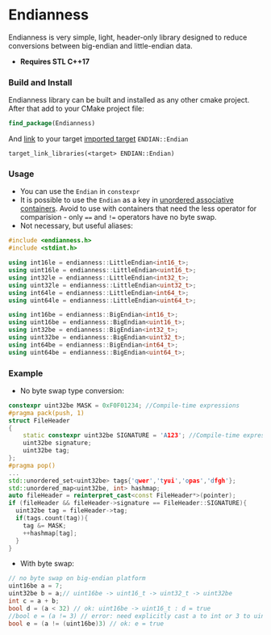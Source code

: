 # Endianness

Endianness is very simple, light, header-only library designed to reduce conversions between big-endian and little-endian data.
* **Requires STL C++17**

### Build and Install

Endianness library can be built and installed as any other cmake project. After that add to your CMake project file:
```cmake
find_package(Endianness)
```
And [link](https://cmake.org/cmake/help/latest/command/target_link_libraries.html) to your target [imported target](https://cmake.org/cmake/help/latest/manual/cmake-buildsystem.7.html#imported-targets) `ENDIAN::Endian` 
```
target_link_libraries(<target> ENDIAN::Endian)
```

### Usage

* You can use the `Endian` in `constexpr`
* It is possible to use the `Endian` as a key in [unordered associative containers](https://en.cppreference.com/w/cpp/container). Avoid to use with containers that need the less operator for comparision - only `==` and `!=` operators have no byte swap.
* Not necessary, but useful aliases:
```cpp
#include <endianness.h>
#include <stdint.h>

using int16le = endianness::LittleEndian<int16_t>;
using uint16le = endianness::LittleEndian<uint16_t>;
using int32le = endianness::LittleEndian<int32_t>;
using uint32le = endianness::LittleEndian<uint32_t>;
using int64le = endianness::LittleEndian<int64_t>;
using uint64le = endianness::LittleEndian<uint64_t>;

using int16be = endianness::BigEndian<int16_t>;
using uint16be = endianness::BigEndian<uint16_t>;
using int32be = endianness::BigEndian<int32_t>;
using uint32be = endianness::BigEndian<uint32_t>;
using int64be = endianness::BigEndian<int64_t>;
using uint64be = endianness::BigEndian<uint64_t>;
```
### Example
* No byte swap type conversion:
```cpp
constexpr uint32be MASK = 0xF0F01234; //Compile-time expressions
#pragma pack(push, 1)
struct FileHeader
{
    static constexpr uint32be SIGNATURE = 'A123'; //Compile-time expressions
    uint32be signature;
    uint32be tag; 
};
#pragma pop()
...
std::unordered_set<uint32be> tags{'qwer','tyui','opas','dfgh'};
std::unordered_map<uint32be, int> hashmap;
auto fileHeader = reinterpret_cast<const FileHeader*>(pointer);
if (fileHeader && fileHeader->signature == FileHeader::SIGNATURE){
  uint32be tag = fileHeader->tag;
  if(tags.count(tag)){
    tag &= MASK;
    ++hashmap[tag];
  }
}
```
* With byte swap:
```cpp
// no byte swap on big-endian platform
uint16be a = 7;
uint32be b = a;// uint16be -> uint16_t -> uint32_t -> uint32be
int c = a + b;
bool d = (a < 32) // ok: uint16be -> uint16_t : d = true
//bool e = (a != 3) // error: need explicitly cast a to int or 3 to uint16be
bool e = (a != (uint16be)3) // ok: e = true
```
